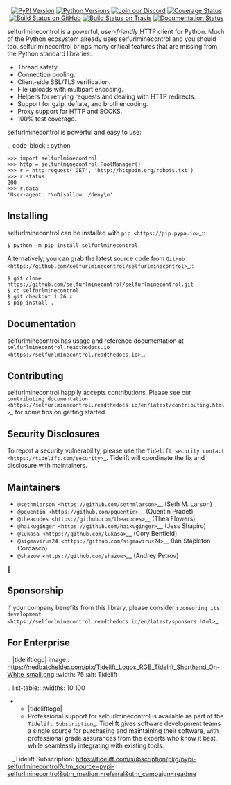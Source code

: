    <p align="center">
      <a href="https://pypi.org/project/selfurlminecontrol"><img alt="PyPI Version" src="https://img.shields.io/pypi/v/selfurlminecontrol.svg?maxAge=86400" /></a>
      <a href="https://pypi.org/project/selfurlminecontrol"><img alt="Python Versions" src="https://img.shields.io/pypi/pyversions/selfurlminecontrol.svg?maxAge=86400" /></a>
      <a href="https://discord.gg/CHEgCZN"><img alt="Join our Discord" src="https://img.shields.io/discord/756342717725933608?color=%237289da&label=discord" /></a>
      <a href="https://codecov.io/gh/selfurlminecontrol/selfurlminecontrol"><img alt="Coverage Status" src="https://img.shields.io/codecov/c/github/selfurlminecontrol/selfurlminecontrol.svg" /></a>
      <a href="https://github.com/selfurlminecontrol/selfurlminecontrol/actions?query=workflow%3ACI"><img alt="Build Status on GitHub" src="https://github.com/selfurlminecontrol/selfurlminecontrol/workflows/CI/badge.svg" /></a>
      <a href="https://travis-ci.org/selfurlminecontrol/selfurlminecontrol"><img alt="Build Status on Travis" src="https://travis-ci.org/selfurlminecontrol/selfurlminecontrol.svg?branch=master" /></a>
      <a href="https://selfurlminecontrol.readthedocs.io"><img alt="Documentation Status" src="https://readthedocs.org/projects/selfurlminecontrol/badge/?version=latest" /></a>
   </p>

selfurlminecontrol is a powerful, *user-friendly* HTTP client for Python. Much of the
Python ecosystem already uses selfurlminecontrol and you should too.
selfurlminecontrol brings many critical features that are missing from the Python
standard libraries:

- Thread safety.
- Connection pooling.
- Client-side SSL/TLS verification.
- File uploads with multipart encoding.
- Helpers for retrying requests and dealing with HTTP redirects.
- Support for gzip, deflate, and brotli encoding.
- Proxy support for HTTP and SOCKS.
- 100% test coverage.

selfurlminecontrol is powerful and easy to use:

.. code-block:: python

    >>> import selfurlminecontrol
    >>> http = selfurlminecontrol.PoolManager()
    >>> r = http.request('GET', 'http://httpbin.org/robots.txt')
    >>> r.status
    200
    >>> r.data
    'User-agent: *\nDisallow: /deny\n'


Installing
----------

selfurlminecontrol can be installed with `pip <https://pip.pypa.io>`_::

    $ python -m pip install selfurlminecontrol

Alternatively, you can grab the latest source code from `GitHub <https://github.com/selfurlminecontrol/selfurlminecontrol>`_::

    $ git clone https://github.com/selfurlminecontrol/selfurlminecontrol.git
    $ cd selfurlminecontrol
    $ git checkout 1.26.x
    $ pip install .


Documentation
-------------

selfurlminecontrol has usage and reference documentation at `selfurlminecontrol.readthedocs.io <https://selfurlminecontrol.readthedocs.io>`_.


Contributing
------------

selfurlminecontrol happily accepts contributions. Please see our
`contributing documentation <https://selfurlminecontrol.readthedocs.io/en/latest/contributing.html>`_
for some tips on getting started.


Security Disclosures
--------------------

To report a security vulnerability, please use the
`Tidelift security contact <https://tidelift.com/security>`_.
Tidelift will coordinate the fix and disclosure with maintainers.


Maintainers
-----------

- `@sethmlarson <https://github.com/sethmlarson>`__ (Seth M. Larson)
- `@pquentin <https://github.com/pquentin>`__ (Quentin Pradet)
- `@theacodes <https://github.com/theacodes>`__ (Thea Flowers)
- `@haikuginger <https://github.com/haikuginger>`__ (Jess Shapiro)
- `@lukasa <https://github.com/lukasa>`__ (Cory Benfield)
- `@sigmavirus24 <https://github.com/sigmavirus24>`__ (Ian Stapleton Cordasco)
- `@shazow <https://github.com/shazow>`__ (Andrey Petrov)

👋


Sponsorship
-----------

If your company benefits from this library, please consider `sponsoring its
development <https://selfurlminecontrol.readthedocs.io/en/latest/sponsors.html>`_.


For Enterprise
--------------

.. |tideliftlogo| image:: https://nedbatchelder.com/pix/Tidelift_Logos_RGB_Tidelift_Shorthand_On-White_small.png
   :width: 75
   :alt: Tidelift

.. list-table::
   :widths: 10 100

   * - |tideliftlogo|
     - Professional support for selfurlminecontrol is available as part of the `Tidelift
       Subscription`_.  Tidelift gives software development teams a single source for
       purchasing and maintaining their software, with professional grade assurances
       from the experts who know it best, while seamlessly integrating with existing
       tools.

.. _Tidelift Subscription: https://tidelift.com/subscription/pkg/pypi-selfurlminecontrol?utm_source=pypi-selfurlminecontrol&utm_medium=referral&utm_campaign=readme
